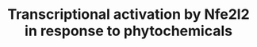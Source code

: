 ---
annotations:
- id: PW:0000369
  parent: regulatory pathway
  type: Pathway Ontology
  value: nuclear factor, erythroid 2 like 2 signaling pathway
authors:
- MaintBot
- Ddigles
- Eweitz
description: Based on [http://www.nature.com/nrc/journal/v3/n10/fig_tab/nrc1189_F4.html
  Surh, 2003, figure 4].
last-edited: 2021-05-16
organisms:
- Rattus norvegicus
redirect_from:
- /index.php/Pathway:WP1280
- /instance/WP1280
- /instance/WP1280_r117033
revision: r117033
schema-jsonld:
- '@context': https://schema.org/
  '@id': https://wikipathways.github.io/pathways/WP1280.html
  '@type': Dataset
  creator:
    '@type': Organization
    name: WikiPathways
  description: Based on [http://www.nature.com/nrc/journal/v3/n10/fig_tab/nrc1189_F4.html
    Surh, 2003, figure 4].
  keywords:
  - Cebpb
  - Curcumin
  - Ephb2
  - GSTA2
  - Gclc
  - Gclm
  - Hmox1
  - Jtv1
  - Keap1
  - Maf
  - Mapk8
  - Nfe2l2
  - Nqo1
  - Prkca
  - Sulforaphane
  license: CC0
  name: Transcriptional activation by Nfe2l2 in response to phytochemicals
seo: CreativeWork
title: Transcriptional activation by Nfe2l2 in response to phytochemicals
wpid: WP1280
---